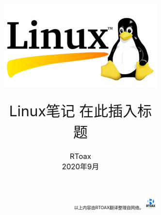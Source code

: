 <div align=center>
	<img src="_v_images/20200915124435478_1737.jpg" width="600"> 
</div>
<br/>
<br/>

<center><font size='20'>Linux笔记 在此插入标题</font></center>
<br/>
<br/>
<center><font size='5'>RToax</font></center>
<center><font size='5'>2020年9月</font></center>
<br/>
<br/>
<br/>
<br/>








<br/>
<div align=right>以上内容由RTOAX翻译整理自网络。
	<img src="_v_images/20200915124533834_25268.jpg" width="40"> 
</div>